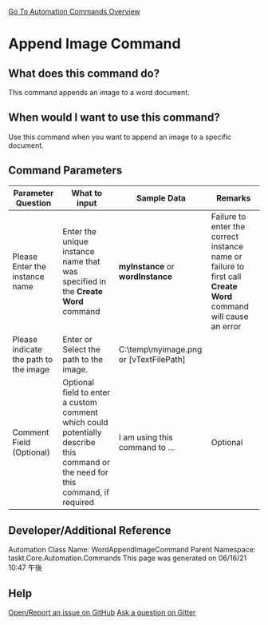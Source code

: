 <!--TITLE: Append Image Command -->
<!-- SUBTITLE: a command in the Word Commands group. -->
[Go To Automation Commands Overview](/automation-commands.md)


# Append Image Command


## What does this command do?
This command appends an image to a word document.


## When would I want to use this command?
Use this command when you want to append an image to a specific document.


## Command Parameters
| Parameter Question   	| What to input  	|  Sample Data 	| Remarks  	|
| ---                    | ---               | ---           | ---       |
|Please Enter the instance name|Enter the unique instance name that was specified in the **Create Word** command|**myInstance** or **wordInstance**|Failure to enter the correct instance name or failure to first call **Create Word** command will cause an error|
|Please indicate the path to the image|Enter or Select the path to the image.|C:\temp\myimage.png or [vTextFilePath]||
|Comment Field (Optional)|Optional field to enter a custom comment which could potentially describe this command or the need for this command, if required|I am using this command to ...|Optional|


## Developer/Additional Reference
Automation Class Name: WordAppendImageCommand
Parent Namespace: taskt.Core.Automation.Commands
This page was generated on 06/16/21 10:47 午後


## Help
[Open/Report an issue on GitHub](https://github.com/saucepleez/taskt/issues/new)
[Ask a question on Gitter](https://gitter.im/taskt-rpa/Lobby)
